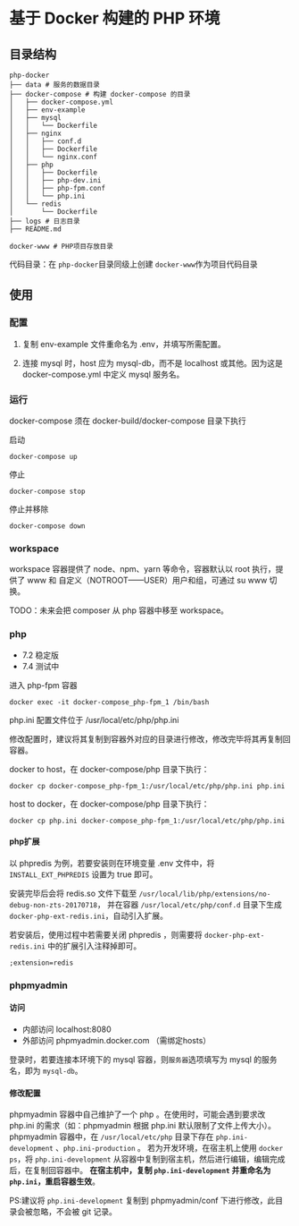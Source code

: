 # 基于 Docker 构建的 PHP 环境

## 目录结构

```
php-docker
├── data # 服务的数据目录
├── docker-compose # 构建 docker-compose 的目录
│   ├── docker-compose.yml
│   ├── env-example
│   ├── mysql
│   │   └── Dockerfile
│   ├── nginx
│   │   ├── conf.d
│   │   ├── Dockerfile
│   │   └── nginx.conf
│   ├── php
│   │   ├── Dockerfile
│   │   ├── php-dev.ini
│   │   ├── php-fpm.conf
│   │   └── php.ini
│   └── redis
│       └── Dockerfile
├── logs # 日志目录
├── README.md

docker-www # PHP项目存放目录
```

代码目录：在 `php-docker`目录同级上创建 `docker-www`作为项目代码目录

## 使用

### 配置

1. 复制 env-example 文件重命名为 .env，并填写所需配置。

2. 连接 mysql 时，host 应为 mysql-db，而不是 localhost 或其他。因为这是 docker-compose.yml 中定义 mysql 服务名。

### 运行

docker-compose 须在 docker-build/docker-compose 目录下执行

启动

    docker-compose up
    
停止 

    docker-compose stop

停止并移除

    docker-compose down
    
### workspace

workspace 容器提供了 node、npm、yarn 等命令，容器默认以 root 执行，提供了 www 和 自定义（NOTROOT——USER）用户和组，可通过 su www 切换。

TODO：未来会把 composer 从 php 容器中移至 workspace。 

### php

- 7.2 稳定版
- 7.4 测试中

进入 php-fpm 容器

```shell
docker exec -it docker-compose_php-fpm_1 /bin/bash
```

php.ini 配置文件位于 /usr/local/etc/php/php.ini

修改配置时，建议将其复制到容器外对应的目录进行修改，修改完毕将其再复制回容器。

docker to host，在 docker-compose/php 目录下执行：

```shell
docker cp docker-compose_php-fpm_1:/usr/local/etc/php/php.ini php.ini
```

host to docker，在 docker-compose/php 目录下执行：

```shell
docker cp php.ini docker-compose_php-fpm_1:/usr/local/etc/php/php.ini
```

#### php扩展

以 phpredis 为例，若要安装则在环境变量 .env 文件中，将 `INSTALL_EXT_PHPREDIS` 设置为 true 即可。

安装完毕后会将 redis.so 文件下载至 `/usr/local/lib/php/extensions/no-debug-non-zts-20170718`，
并在容器 `/usr/local/etc/php/conf.d` 目录下生成 `docker-php-ext-redis.ini`，自动引入扩展。

若安装后，使用过程中若需要关闭 phpredis ，则需要将 `docker-php-ext-redis.ini` 中的扩展引入注释掉即可。

```
;extension=redis
```

### phpmyadmin

#### 访问

- 内部访问 localhost:8080
- 外部访问 phpmyadmin.docker.com （需绑定hosts）

登录时，若要连接本环境下的 mysql 容器，则`服务器`选项填写为 mysql 的服务名，即为 `mysql-db`。

#### 修改配置

phpmyadmin 容器中自己维护了一个 php 。在使用时，可能会遇到要求改 php.ini 的需求（如：phpmyadmin 根据 php.ini 默认限制了文件上传大小）。
phpmyadmin 容器中，在 `/usr/local/etc/php` 目录下存在 `php.ini-development` 、`php.ini-production` 。
若为开发环境，在宿主机上使用 `docker ps`，将 `php.ini-development` 从容器中复制到宿主机，然后进行编辑，编辑完成后，在复制回容器中。
**在宿主机中，复制 `php.ini-development` 并重命名为 `php.ini`，重启容器生效**。

PS:建议将 `php.ini-development` 复制到 phpmyadmin/conf 下进行修改，此目录会被忽略，不会被 git 记录。 
